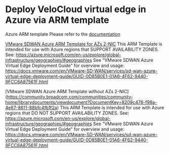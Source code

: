 # Deploy VeloCloud virtual edge in Azure via ARM template
Azure ARM template
Please refer to the [documentation](https://techdocs.broadcom.com/us/en/vmware-sde/velocloud-sase/vmware-velocloud-sd-wan/Services/azure-virtual-edge-deployment-guide/arm-template-overview.html)


[VMware SDWAN Azure ARM Template for AZs 2-NIC](https://community.broadcom.com/communities/community-home/librarydocuments/viewdocument?DocumentKey=04598214-527e-46b1-9fa9-4e30bdba4da0)
This ARM Template is intended for use with Azure regions that SUPPORT AVAILABILITY ZONES. See: https://azure.microsoft.com/en-us/explore/global-infrastructure/geographies/#geographies See "VMware SDWAN Azure Virtual Edge Deployment Guide" for overview and usage: https://docs.vmware.com/en/VMware-SD-WAN/services/sd-wan-azure-virtual-edge-deployment-guide/GUID-0D85B0E1-01A6-4F62-9440-9FCC6A87561F.html

[VMware SDWAN Azure ARM Template without AZs 2-NIC] (https://community.broadcom.com/communities/community-home/librarydocuments/viewdocument?DocumentKey=8209c478-f98a-4e67-8611-88bfc4fb1f2a)
This ARM Template is intended for use with Azure regions that DO NOT SUPPORT AVAILABILITY ZONES. See: https://azure.microsoft.com/en-us/explore/global-infrastructure/geographies/#geographies See "VMware SDWAN Azure Virtual Edge Deployment Guide" for overview and usage: https://docs.vmware.com/en/VMware-SD-WAN/services/sd-wan-azure-virtual-edge-deployment-guide/GUID-0D85B0E1-01A6-4F62-9440-9FCC6A87561F.html
